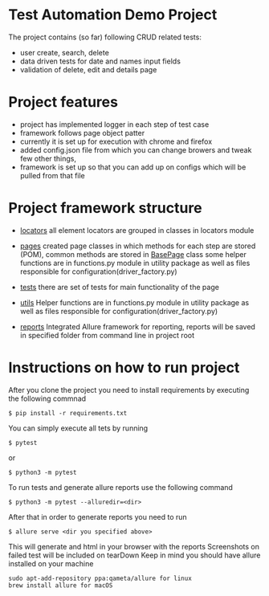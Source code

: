 # Test Automation Demo Project
The project contains (so far) following CRUD related tests:

- user create, search, delete
- data driven tests for date and names input fields
- validation of delete, edit and details page

# Project features
- project has implemented logger in each step of test case
- framework follows page object patter
- currently it is set up for execution with chrome and firefox
- added config.json file from which you can change browers and tweak few other things, 
- framework is set up so that you can add up on configs which will be pulled from that file

# Project framework structure
- [locators](locators) all element locators are grouped in classes in locators module

- [pages](pages) created page classes in which methods for each step are stored (POM), common methods are stored in [BasePage](base) class
some helper functions are in functions.py module in utility package as well as files responsible for
configuration(driver_factory.py)
- [tests](tests) there are set of tests for main functionality of the page
- [utils](utils) Helper functions are in functions.py module in utility package as well as files responsible for
configuration(driver_factory.py)
- [reports]() Integrated Allure framework for reporting, reports will be saved in specified folder from command line in project root

# Instructions on how to run project
After you clone the project you need to install requirements by executing the following commnad
    
    $ pip install -r requirements.txt

You can simply execute all tets by running
    
    $ pytest 
or
    
    $ python3 -m pytest
To run tests and generate allure reports use the following command

    $ python3 -m pytest --alluredir=<dir>
After that in order to generate reports you need to run

    $ allure serve <dir you specified above>
This will generate and html in your browser with the reports
Screenshots on failed test will be included on tearDown
Keep in mind you should have allure installed on your machine

    sudo apt-add-repository ppa:qameta/allure for linux
    brew install allure for macOS
